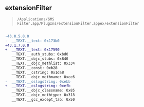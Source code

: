 ## extensionFilter

> `/Applications/SMS Filter.app/PlugIns/extensionFilter.appex/extensionFilter`

```diff

-43.0.5.0.0
-  __TEXT.__text: 0x173b0
+43.1.7.0.0
+  __TEXT.__text: 0x17590
   __TEXT.__auth_stubs: 0xbd0
   __TEXT.__objc_stubs: 0x840
   __TEXT.__objc_methlist: 0x334
   __TEXT.__const: 0xb28
   __TEXT.__cstring: 0x1da8
   __TEXT.__objc_methname: 0xee6
-  __TEXT.__oslogstring: 0xebb
+  __TEXT.__oslogstring: 0xefb
   __TEXT.__objc_classname: 0x85
   __TEXT.__objc_methtype: 0x318
   __TEXT.__gcc_except_tab: 0x50

```

